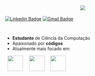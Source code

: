 <h1 align="center">
<img src="https://readme-typing-svg.herokuapp.com/?font=Righteous&size=35&center=true&vCenter=true&width=500&height=70&duration=4000&lines=Hi!+👋;+My+name+is+Emerson!;" />
</h1>

[![Linkedin Badge](https://img.shields.io/badge/-Emerson%20Rocha-00875f?style=flat-square&logo=Linkedin&logoColor=white&link=https://www.linkedin.com/in/smthemerson//)](https://www.linkedin.com/in/smthemerson//) 
[![Gmail Badge](https://img.shields.io/badge/-emerson8096@gmail.com-00875f?style=flat-square&logo=Gmail&logoColor=white&link=mailto:emerson8096@gmail.com)](mailto:emerson8096@gmail.com)

<br>

- **Estudante** de Ciência da Computação
- Apaixonado por **códigos**
- Atualmente mais focado em:
<div style="display: inline">
  &nbsp;&nbsp;<img width='50' height='50' src="https://cdn.jsdelivr.net/gh/devicons/devicon/icons/typescript/typescript-original.svg" />&nbsp;&nbsp;
  &nbsp;&nbsp;<img width='50' height='50' src="https://cdn.jsdelivr.net/gh/devicons/devicon/icons/python/python-original.svg" />&nbsp;&nbsp;
  &nbsp;&nbsp;<img width='50' height='50' src="https://cdn.jsdelivr.net/gh/devicons/devicon/icons/nodejs/nodejs-original-wordmark.svg" />&nbsp;&nbsp;
</div> 
